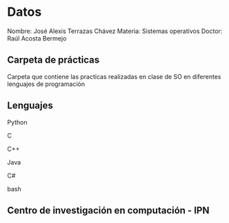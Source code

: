 # Datos
Nombre: José Alexis Terrazas Chávez
Materia: Sistemas operativos 
Doctor: Raúl Acosta Bermejo

## Carpeta de prácticas
Carpeta que contiene las practicas realizadas en clase de SO en diferentes lenguajes de programación

## Lenguajes
Python

C

C++

Java

C#

bash

## Centro de investigación en computación - IPN
